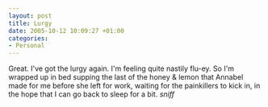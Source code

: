 ```yaml
---
layout: post
title: Lurgy
date: 2005-10-12 10:09:27 +01:00
categories:
- Personal
---
```

Great.  I've got the lurgy again.  I'm feeling quite nastily flu-ey.  So I'm wrapped up in bed supping the last of the honey &amp; lemon that Annabel made for me before she left for work, waiting for the painkillers to kick in, in the hope that I can go back to sleep for a bit.  *sniff*
